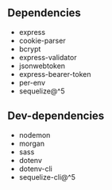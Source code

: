 ## Dependencies
- express
- cookie-parser
- bcrypt
- express-validator
- jsonwebtoken
- express-bearer-token
- per-env
- sequelize@^5

## Dev-dependencies
- nodemon
- morgan
- sass
- dotenv
- dotenv-cli
- sequelize-cli@^5
